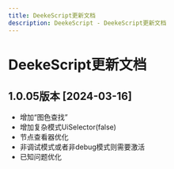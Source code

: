 ```yaml
---
title: DeekeScript更新文档
description: DeekeScript - DeekeScript更新文档
---
```


# DeekeScript更新文档

## 1.0.05版本 [2024-03-16]

* 增加“图色查找”
* 增加复杂模式UiSelector(false)
* 节点查看器优化
* 非调试模式或者非debug模式则需要激活
* 已知问题优化
